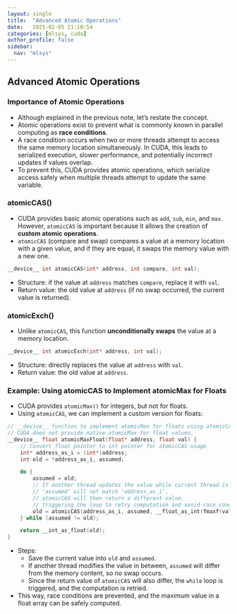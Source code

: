 ```yaml
---
layout: single
title:  "Advanced Atomic Operations"
date:   2025-02-05 21:10:54 
categories: [mlsys, cuda]
author_profile: false
sidebar:
  nav: "mlsys"
---
```

## Advanced Atomic Operations

### Importance of Atomic Operations

- Although explained in the previous note, let’s restate the concept.  
- Atomic operations exist to prevent what is commonly known in parallel computing as **race conditions**.  
- A race condition occurs when two or more threads attempt to access the same memory location simultaneously. In CUDA, this leads to serialized execution, slower performance, and potentially incorrect updates if values overlap.  
- To prevent this, CUDA provides atomic operations, which serialize access safely when multiple threads attempt to update the same variable.  

### atomicCAS()

- CUDA provides basic atomic operations such as `add`, `sub`, `min`, and `max`. However, `atomicCAS` is important because it allows the creation of **custom atomic operations**.  
- `atomicCAS` (compare and swap) compares a value at a memory location with a given value, and if they are equal, it swaps the memory value with a new one.  

```cpp
__device__ int atomicCAS(int* address, int compare, int val);
```

- Structure: if the value at `address` matches `compare`, replace it with `val`.  
- Return value: the old value at `address` (if no swap occurred, the current value is returned).  

### atomicExch()

- Unlike `atomicCAS`, this function **unconditionally swaps** the value at a memory location.  

```cpp
__device__ int atomicExch(int* address, int val);
```

- Structure: directly replaces the value at `address` with `val`.  
- Return value: the old value at `address`.  

### Example: Using atomicCAS to Implement atomicMax for Floats

- CUDA provides `atomicMax()` for integers, but not for floats.  
- Using `atomicCAS`, we can implement a custom version for floats:  

```cpp
// __device__ function to implement atomicMax for floats using atomicCAS.
// CUDA does not provide native atomicMax for float values.
__device__ float atomicMaxFloat(float* address, float val) {
    // Convert float pointer to int pointer for atomicCAS usage
    int* address_as_i = (int*)address;
    int old = *address_as_i, assumed;

    do {
        assumed = old;
        // If another thread updates the value while current thread is working,
        // 'assumed' will not match 'address_as_i'.
        // atomicCAS will then return a different value,
        // triggering the loop to retry computation and avoid race conditions.
        old = atomicCAS(address_as_i, assumed, __float_as_int(fmaxf(val, __int_as_float(assumed))));
    } while (assumed != old);

    return __int_as_float(old);
}
```

- Steps:  
    - Save the current value into `old` and `assumed`.  
    - If another thread modifies the value in between, `assumed` will differ from the memory content, so no swap occurs.  
    - Since the return value of `atomicCAS` will also differ, the `while` loop is triggered, and the computation is retried.  
- This way, race conditions are prevented, and the maximum value in a float array can be safely computed.  
